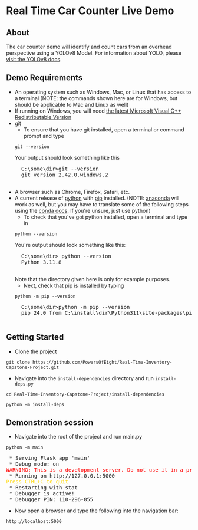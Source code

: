 # Real Time Car Counter Live Demo

## About
The car counter demo will identify and count cars from an overhead perspective using a YOLOv8 Model.  For information about YOLO, please [visit the YOLOv8 docs](https://docs.ultralytics.com/).

## Demo Requirements
* An operating system such as Windows, Mac, or Linux that has access to a terminal (NOTE: the commands shown here are for Windows, but should be applicable to Mac and Linux as well)
* If running on Windows, you will need [the latest Microsoft Visual C++ Redistributable Version](https://learn.microsoft.com/en-US/cpp/windows/latest-supported-vc-redist)
* [git](https://git-scm.com/)
    * To ensure that you have git installed, open a terminal or command prompt and type 
    ```
    git --version
    ```
    Your output should look something like this
    <pre>
    C:\some\dir>git --version
    git version 2.42.0.windows.2
    </pre> 
* A browser such as Chrome, Firefox, Safari, etc.
* A current release of [python](https://www.python.org/downloads/) with [pip](https://pip.pypa.io/en/stable/installation/) installed. (NOTE: [anaconda](https://www.anaconda.com/download) will work as well, but you may have to translate some of the following steps using the [conda docs](https://docs.anaconda.com/).  If you're unsure, just use python)
    * To check that you've got python installed, open a terminal and type in 
    ```
    python --version
    ```  
    You're output should look something like this:
    <pre>
    C:\some\dir> python --version
    Python 3.11.8
    </pre>
    Note that the directory given here is only for example purposes.
    * Next, check that pip is installed by typing 
    ```
    python -m pip --version
    ```
    <pre>
    C:\some\dir>python -m pip --version
    pip 24.0 from C:\install\dir\Python311\site-packages\pip (python 3.11)
    </pre>

## Getting Started
* Clone the project 
```
git clone https://github.com/PowersOfEight/Real-Time-Inventory-Capstone-Project.git
```
* Navigate into the `install-dependencies` directory and run `install-deps.py`
```
cd Real-Time-Inventory-Capstone-Project/install-dependencies
```
```
python -m install-deps
```
## Demonstration session
* Navigate into the root of the project and run main.py
```
python -m main
```
<pre>
 * Serving Flask app 'main'
 * Debug mode: on
<span style="color: red">WARNING: This is a development server. Do not use it in a production deployment. Use a production WSGI server instead.</span>
 * Running on http://127.0.0.1:5000
<span style="color: gold">Press CTRL+C to quit</span>
 * Restarting with stat
 * Debugger is active!
 * Debugger PIN: 110-296-855
</pre>
* Now open a browser and type the following into the navigation bar:
```
http://localhost:5000
```